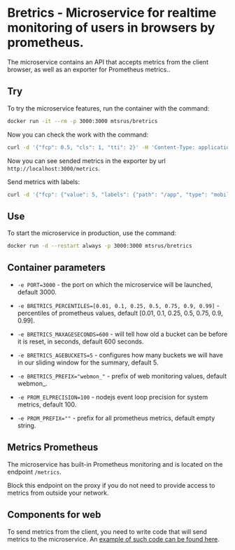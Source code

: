 # Bretrics - Microservice for realtime monitoring of users in browsers by prometheus.

The microservice contains an API that accepts metrics from the client browser, as well as an exporter for Prometheus metrics..

## Try

To try the microservice features, run the container with the command:

```sh
docker run -it --rm -p 3000:3000 mtsrus/bretrics
```

Now you can check the work with the command:

```sh
curl -d '{"fcp": 0.5, "cls": 1, "tti": 2}' -H 'Content-Type: application/json' -X POST http://localhost:3000/send-metrics/metrics
```

Now you can see sended metrics in the exporter by url `http://localhost:3000/metrics`.

Send metrics with labels:

```sh
curl -d '{"fcp": {"value": 5, "labels": {"path": "/app", "type": "mobile"}}}' -H 'Content-Type: application/json' -X POST http://localhost:3000/send-metrics/metrics
```

## Use

To start the microservice in production, use the command:

```sh
docker run -d --restart always -p 3000:3000 mtsrus/bretrics
```

## Container parameters

- `-e PORT=3000` - the port on which the microservice will be launched, default 3000.

- `-e BRETRICS_PERCENTILES=[0.01, 0.1, 0.25, 0.5, 0.75, 0.9, 0.99]` - percentiles of prometheus values,
    default [0.01, 0.1, 0.25, 0.5, 0.75, 0.9, 0.99].

- `-e BRETRICS_MAXAGESECONDS=600` - will tell how old a bucket can be before it is reset, in seconds, default 600 seconds.

- `-e BRETRICS_AGEBUCKETS=5` - configures how many buckets we will have in our sliding window for the summary, default 5.

- `-e BRETRICS_PREFIX="webmon_"` - prefix of web monitoring values,
    default webmon_.

- `-e PROM_ELPRECISION=100` - nodejs event loop precision for system metrics, default 100.

- `-e PROM_PREFIX=""` - prefix for all prometheus metrics,
    default empty string.

## Metrics Prometheus

The microservice has built-in Prometheus monitoring and is located on the endpoint `/metrics`.

Block this endpoint on the proxy if you do not need to provide access to metrics from outside your network.

## Components for web

To send metrics from the client, you need to write code that will send metrics to the microservice. An [example of such code can be found here](https://web.dev/vitals/).